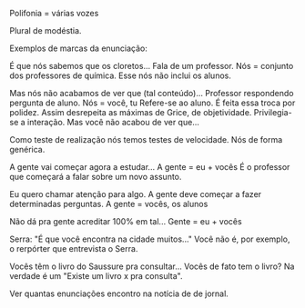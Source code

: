Polifonia = várias vozes

Plural de modéstia.

Exemplos de marcas da enunciação:

É que nós sabemos que os cloretos...
Fala de um professor.
Nós = conjunto dos professores de química.
Esse nós não inclui os alunos.

Mas nós não acabamos de ver que (tal conteúdo)...
Professor respondendo pergunta de aluno.
Nós = você, tu
Refere-se ao aluno.
É feita essa troca por polidez.
Assim desrepeita as máximas de Grice, de objetividade. Privilegia-se a interação.
Mas você não acabou de ver que...

Como teste de realização nós temos testes de velocidade.
Nós de forma genérica.

A gente vai começar agora a estudar...
A gente = eu + vocês
É o professor que começará a falar sobre um novo assunto.

Eu quero chamar atenção para algo. A gente deve começar a fazer determinadas perguntas.
A gente = vocês, os alunos

Não dá pra gente acreditar 100% em tal...
Gente = eu + vocês

Serra: "É que você encontra na cidade muitos..."
Você não é, por exemplo, o rerpórter que entrevista o Serra.

Vocês têm o livro do Saussure pra consultar...
Vocês de fato tem o livro?
Na verdade é um "Existe um livro x pra consulta".

Ver quantas enunciações encontro na notícia de de jornal.